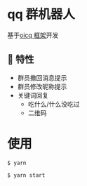 # qq 群机器人

基于[oicq 框架](https://github.com/takayama-lily/oicq)开发

## 🎉 特性

- 群员撤回消息提示
- 群员修改昵称提示
- 关键词回复
  - 吃什么/什么没吃过
  - 二维码

# 使用

```
$ yarn

$ yarn start
```
